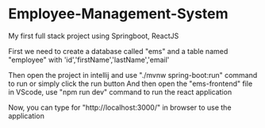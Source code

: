 # Employee-Management-System
My first full stack project using Springboot, ReactJS


First we need to create a database called "ems"
and a table named "employee" with 'id','firstName','lastName','email'

Then open the project in intellij and use "./mvnw spring-boot:run" command to run or simply click the run button
And then open the "ems-frontend" file in VScode, use "npm run dev" command to run the react application

Now, you can type for "http://localhost:3000/" in browser to use the application
